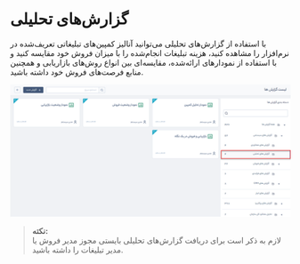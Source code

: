 # گزارش‌های تحلیلی

با استفاده از گزارش‌های تحلیلی می‌توانید آنالیز کمپین‌های تبلیغاتی تعریف‌شده در نرم‌افزار را مشاهده کنید، هزینه تبلیغات انجام‌شده را با میزان فروش خود مقایسه کنید و با استفاده از نمودارهای ارائه‌شده، مقایسه‌ای بین انواع روش‌های بازاریابی و همچنین منابع فرصت‌های فروش خود داشته باشید.

![گزارش‌های تحلیلی](./Images/analysis-reports.png)

> **نکته:** <br> لازم به ذکر است برای دریافت گزارش‌های تحلیلی بایستی مجوز مدیر فروش یا مدیر تبلیغات را داشته باشید.